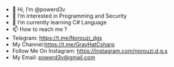 - 👋 Hi, I’m @powerd3v
- 👀 I’m interested in Programming and Security
- 🌱 I’m currently learning C# Language
- 📫 How to reach me ?
- Telegram: https://t.me/Norouzi_dgs
- My Channel:https://t.me/GrayHatCsharp
- Follow Me On Instagram: https://instagram.com/norouzi.d.g.s
- My Email: powerd3v@gmail.com

<!---
powerd3v/powerd3v is a ✨ special ✨ repository because its `README.md` (this file) appears on your GitHub profile.
You can click the Preview link to take a look at your changes.
--->
